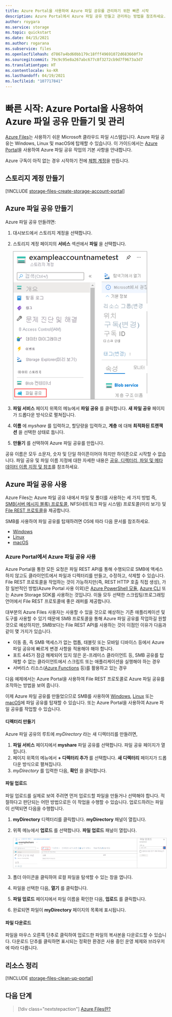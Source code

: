 ```yaml
---
title: Azure Portal을 사용하여 Azure 파일 공유를 관리하기 위한 빠른 시작
description: Azure Portal에서 Azure 파일 공유 만들고 관리하는 방법을 참조하세요. 스토리지 계정을 만들고, Azure 파일 공유를 만들고, Azure 파일 공유를 사용합니다.
author: roygara
ms.service: storage
ms.topic: quickstart
ms.date: 04/15/2021
ms.author: rogarana
ms.subservice: files
ms.openlocfilehash: d7867a4bd60bb179c18fff49691072d683660f7e
ms.sourcegitcommit: 79c9c95e8a267abc677c8f3272cb9d7f9673a3d7
ms.translationtype: HT
ms.contentlocale: ko-KR
ms.lasthandoff: 04/19/2021
ms.locfileid: "107717841"
---
```

# <a name="quickstart-create-and-manage-azure-file-shares-with-the-azure-portal"></a>빠른 시작: Azure Portal을 사용하여 Azure 파일 공유 만들기 및 관리 
[Azure Files](storage-files-introduction.md)는 사용하기 쉬운 Microsoft 클라우드 파일 시스템입니다. Azure 파일 공유는 Windows, Linux 및 macOS에 탑재할 수 있습니다. 이 가이드에서는 [Azure Portal](https://portal.azure.com/)을 사용하여 Azure 파일 공유 작업의 기본 사항을 안내합니다.

Azure 구독이 아직 없는 경우 시작하기 전에 [체험 계정](https://azure.microsoft.com/free/?WT.mc_id=A261C142F)을 만듭니다.

## <a name="create-a-storage-account"></a>스토리지 계정 만들기
[!INCLUDE [storage-files-create-storage-account-portal](../../../includes/storage-files-create-storage-account-portal.md)]

## <a name="create-an-azure-file-share"></a>Azure 파일 공유 만들기
Azure 파일 공유 만들려면:

1. 대시보드에서 스토리지 계정을 선택합니다.
1. 스토리지 계정 페이지의 **서비스** 섹션에서 **파일** 을 선택합니다.
    
    ![스토리지 계정의 데이터 스토리지 섹션에 대한 스크린샷: 파일 공유를 선택합니다.](media/storage-how-to-use-files-portal/create-file-share-1.png)

1. **파일 서비스** 페이지 위쪽의 메뉴에서 **파일 공유** 를 클릭합니다. **새 파일 공유** 페이지가 드롭다운 방식으로 펼쳐집니다.
1. **이름** 에 *myshare* 를 입력하고, 할당량을 입력하고, **계층** 에 대해 **최적화된 트랜잭션** 을 선택한 상태로 둡니다.
1. **만들기** 를 선택하여 Azure 파일 공유를 만듭니다.

공유 이름은 모두 소문자, 숫자 및 단일 하이픈이어야 하지만 하이픈으로 시작할 수 없습니다. 파일 공유 및 파일 이름 지정에 대한 자세한 내용은 [공유, 디렉터리, 파일 및 메타데이터 이름 지정 및 참조](/rest/api/storageservices/Naming-and-Referencing-Shares--Directories--Files--and-Metadata)를 참조하세요.

## <a name="use-your-azure-file-share"></a>Azure 파일 공유 사용
Azure Files는 Azure 파일 공유 내에서 파일 및 폴더를 사용하는 세 가지 방법 즉, [SMB(서버 메시지 블록) 프로토콜](/windows/win32/fileio/microsoft-smb-protocol-and-cifs-protocol-overview), NFS(네트워크 파일 시스템) 프로토콜(미리 보기) 및 [File REST 프로토콜](/rest/api/storageservices/file-service-rest-api)을 제공합니다. 

SMB를 사용하여 파일 공유를 탑재하려면 OS에 따라 다음 문서를 참조하세요.
- [Windows](storage-how-to-use-files-windows.md)
- [Linux](storage-how-to-use-files-linux.md)
- [macOS](storage-how-to-use-files-mac.md)

### <a name="using-an-azure-file-share-from-the-azure-portal"></a>Azure Portal에서 Azure 파일 공유 사용
Azure Portal을 통한 모든 요청은 파일 REST API를 통해 수행되므로 SMB에 액세스하지 않고도 클라이언트에서 파일과 디렉터리를 만들고, 수정하고, 삭제할 수 있습니다. File REST 프로토콜을 작업하는 것이 가능하지만(즉, REST HTTP 호출 직접 생성), 가장 일반적인 방법(Azure Portal 사용 이외)은 [Azure PowerShell 모듈](storage-how-to-use-files-powershell.md), [Azure CLI](storage-how-to-use-files-cli.md) 또는 Azure Storage SDK를 사용하는 것입니다. 이들 모두 선택한 스크립팅/프로그래밍 언어에서 File REST 프로토콜에 좋은 래퍼를 제공합니다. 

대부분의 Azure Files 사용자는 사용할 수 있을 것으로 예상하는 기존 애플리케이션 및 도구를 사용할 수 있기 때문에 SMB 프로토콜을 통해 Azure 파일 공유를 작업하길 원할 것으로 예상하지만, SMB보다는 File REST API를 사용하는 것이 이점인 이유가 다음과 같이 몇 가지가 있습니다.

- 이동 중, 즉 SMB 액세스가 없는 랩톱, 태블릿 또는 모바일 디바이스 등에서 Azure 파일 공유에 빠르게 변경 사항을 적용해야 해야 합니다.
- 포트 445가 잠금 해제되어 있지 않은 온-프레미스 클라이언트 등, SMB 공유를 탑재할 수 없는 클라이언트에서 스크립트 또는 애플리케이션을 실행해야 하는 경우
- 서버리스 리소스([Azure Functions](../../azure-functions/functions-overview.md) 등)를 활용하고 있는 경우 

다음 예제에서는 Azure Portal을 사용하여 File REST 프로토콜로 Azure 파일 공유를 조작하는 방법을 보여 줍니다. 

이제 Azure 파일 공유를 만들었으므로 SMB를 사용하여 [Windows](storage-how-to-use-files-windows.md), [Linux](storage-how-to-use-files-linux.md) 또는 [macOS](storage-how-to-use-files-mac.md)에 파일 공유를 탑재할 수 있습니다. 또는 Azure Portal을 사용하여 Azure 파일 공유를 작업할 수 있습니다. 

#### <a name="create-a-directory"></a>디렉터리 만들기
Azure 파일 공유의 루트에 *myDirectory* 라는 새 디렉터리를 만들려면,

1. **파일 서비스** 페이지에서 **myshare** 파일 공유를 선택합니다. 파일 공유 페이지가 열립니다.
1. 페이지 위쪽의 메뉴에서 **+ 디렉터리 추가** 를 선택합니다. **새 디렉터리** 페이지가 드롭다운 방식으로 펼쳐집니다.
1. *myDirectory* 를 입력한 다음, **확인** 을 클릭합니다.

#### <a name="upload-a-file"></a>파일 업로드 
파일 업로드를 실제로 보여 주려면 먼저 업로드할 파일을 만들거나 선택해야 합니다. 적절하다고 판단되는 어떤 방법으로든 이 작업을 수행할 수 있습니다. 업로드하려는 파일이 선택되면 다음을 수행합니다.

1. **myDirectory** 디렉터리를 클릭합니다. **myDirectory** 패널이 열립니다.
1. 위쪽 메뉴에서 **업로드** 를 선택합니다. **파일 업로드** 패널이 열립니다.  
    
    ![파일 업로드 패널의 스크린샷](media/storage-how-to-use-files-portal/upload-file-1.png)

1. 폴더 아이콘을 클릭하여 로컬 파일을 탐색할 수 있는 창을 엽니다. 
1. 파일을 선택한 다음, **열기** 를 클릭합니다. 
1. **파일 업로드** 페이지에서 파일 이름을 확인한 다음, **업로드** 를 클릭합니다.
1. 완료되면 파일이 **myDirectory** 페이지의 목록에 표시됩니다.

#### <a name="download-a-file"></a>파일 다운로드
파일을 마우스 오른쪽 단추로 클릭하여 업로드한 파일의 복사본을 다운로드할 수 있습니다. 다운로드 단추를 클릭하면 표시되는 정확한 환경은 사용 중인 운영 체제와 브라우저에 따라 다릅니다.

## <a name="clean-up-resources"></a>리소스 정리
[!INCLUDE [storage-files-clean-up-portal](../../../includes/storage-files-clean-up-portal.md)]

## <a name="next-steps"></a>다음 단계

> [!div class="nextstepaction"]
> [Azure Files란?](storage-files-introduction.md)